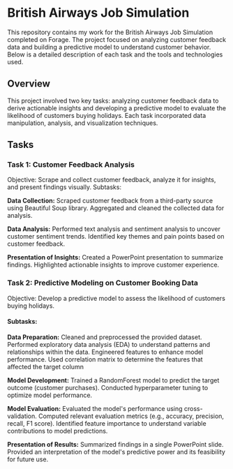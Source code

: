 # British Airways Job Simulation

This repository contains my work for the British Airways Job Simulation completed on Forage. The project focused on analyzing customer feedback data and building a predictive model to understand customer behavior. Below is a detailed description of each task and the tools and technologies used.

## Overview
This project involved two key tasks: analyzing customer feedback data to derive actionable insights and developing a predictive model to evaluate the likelihood of customers buying holidays. Each task incorporated data manipulation, analysis, and visualization techniques.

## Tasks
### Task 1: Customer Feedback Analysis
Objective: Scrape and collect customer feedback, analyze it for insights, and present findings visually.
Subtasks:

**Data Collection:**
Scraped customer feedback from a third-party source using Beautiful Soup library.
Aggregated and cleaned the collected data for analysis.

**Data Analysis:**
Performed text analysis and sentiment analysis to uncover customer sentiment trends.
Identified key themes and pain points based on customer feedback.

**Presentation of Insights:**
Created a PowerPoint presentation to summarize findings.
Highlighted actionable insights to improve customer experience.


### Task 2: Predictive Modeling on Customer Booking Data
Objective: Develop a predictive model to assess the likelihood of customers buying holidays.

#### Subtasks:

**Data Preparation:**
Cleaned and preprocessed the provided dataset.
Performed exploratory data analysis (EDA) to understand patterns and relationships within the data.
Engineered features to enhance model performance.
Used correlation matrix to determine the features that affected the target column

**Model Development:**
Trained a RandomForest model to predict the target outcome (customer purchases).
Conducted hyperparameter tuning to optimize model performance.

**Model Evaluation:**
Evaluated the model's performance using cross-validation.
Computed relevant evaluation metrics (e.g., accuracy, precision, recall, F1 score).
Identified feature importance to understand variable contributions to model predictions.

**Presentation of Results:**
Summarized findings in a single PowerPoint slide.
Provided an interpretation of the model's predictive power and its feasibility for future use.


